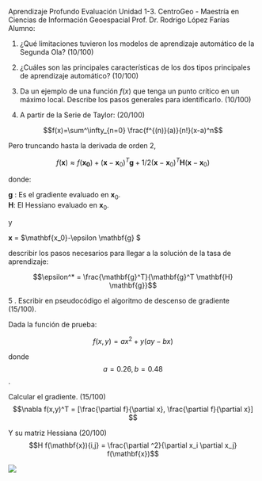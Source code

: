 
Aprendizaje Profundo
Evaluación Unidad 1-3.
CentroGeo - Maestría en Ciencias de Información Geoespacial
Prof. Dr. Rodrigo López Farías
Alumno:  




1. ¿Qué limitaciones tuvieron los modelos de aprendizaje automático de la Segunda Ola? (10/100)

2. ¿Cuáles son las principales características de los dos tipos principales de aprendizaje automático? (10/100)

3. Da un ejemplo de una función $f(x)$ que tenga un punto crítico en un máximo local. Describe los pasos generales para identificarlo. (10/100)

4. A partir de la Serie de Taylor: (20/100)

$$f(x)=\sum^\infty_{n=0} \frac{f^{(n)}(a)}{n!}(x-a)^n$$

Pero truncando hasta la derivada de orden 2, 

$$f(\mathbf{x}) \approx f(\mathbf{x_0})+(\mathbf{x}-\mathbf{x}_0)^T \mathbf{g} + 1/2 (\mathbf{x}-\mathbf{x}_0)^T \mathbf{H} (\mathbf{x}-\mathbf{x}_0)$$

donde:
 
$\mathbf{g}$ : Es el gradiente evaluado en $\mathbf{x}_0$.   
$\mathbf{H}$: El Hessiano evaluado en $\mathbf{x}_0$. 

y

$\mathbf{x}$  = $\mathbf{x_0}-\epsilon \mathbf{g} $

describir los pasos necesarios para llegar a la solución de la tasa de aprendizaje: 


$$\epsilon^* = \frac{\mathbf{g}^T}{\mathbf{g}^T \mathbf{H} \mathbf{g}}$$

5 . Escribir en pseudocódigo el algoritmo de descenso de gradiente (15/100).

Dada la función de prueba:

$$f(x,y) =  ax^2+y(ay-bx)$$

donde $$a=0.26, b = 0.48$$.



Calcular el gradiente. (15/100) $$\nabla f(x,y)^T = [\frac{\partial f}{\partial x}, \frac{\partial f}{\partial x}] $$

Y su matriz Hessiana  (20/100)$$H f(\mathbf{x}){i,j} = \frac{\partial ^2}{\partial x_i \partial x_j} f(\mathbf{x})$$

![](https://wikimedia.org/api/rest_v1/media/math/render/svg/16edfd41354f9adbe656c26498348a8bee5d6c7b)

